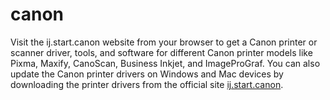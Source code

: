 # canon


Visit the ij.start.canon website from your browser to get a Canon printer or scanner driver, tools, and software for different Canon printer models like Pixma, Maxify, CanoScan, Business Inkjet, and ImageProGraf. You can also update the Canon printer drivers on Windows and Mac devices by downloading the printer drivers from the official site <a href="https://github.com/ijstartijstart-cannon/canon/">ij.start.canon</a>.
